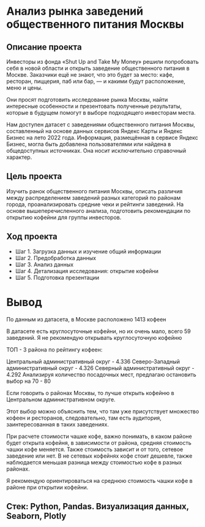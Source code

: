 # Анализ рынка заведений общественного питания Москвы

## Описание проекта
Инвесторы из фонда «Shut Up and Take My Money» решили попробовать себя в новой области и открыть заведение общественного питания в Москве. Заказчики ещё не знают, что это будет за место: кафе, ресторан, пиццерия, паб или бар, — и какими будут расположение, меню и цены.

Они просят подготовить исследование рынка Москвы, найти интересные особенности и презентовать полученные результаты, которые в будущем помогут в выборе подходящего инвесторам места.

Нам доступен датасет с заведениями общественного питания Москвы, составленный на основе данных сервисов Яндекс Карты и Яндекс Бизнес на лето 2022 года. Информация, размещённая в сервисе Яндекс Бизнес, могла быть добавлена пользователями или найдена в общедоступных источниках. Она носит исключительно справочный характер.


## Цель проекта
Изучить ранок общественного питания Москвы, описать различия между распределением заведений разных категорий по районам города, проанализировать средние чеки и рейтинги заведений. На основе вышеперечисленного анализа, подготовить рекомендации по открытию кофейни для группы инвесторов.


## Ход проекта
- Шаг 1. Загрузка данных и изучение общий информации
- Шаг 2. Предобработка данных
- Шаг 3. Анализ данных
- Шаг 4. Детализация исследования: открытие кофейни
- Шаг 5. Подготовка презентации

# Вывод
По данным из датасета, в Москве расположено 1413 кофеен

В датасете есть круглосуточные кофейни, но их очень мало, всего 59 заведений. Я не рекомендую открывать круглосуточную кофейню

ТОП - 3 района по рейтингу кофеен:

Центральный административный округ - 4.336
Северо-Западный административный округ - 4.326
Северный административный округ - 4.292
Анализируя количество посадочных мест, предлагаю остановить выбор на 70 - 80

Если говорить о районах Москвы, то лучше открыть кофейню в Центральном административном округе.

Этот выбор можно объяснить тем, что там уже присутствует множество кофеен и ресторанов, следовательно, там есть аудитория, заинтересованная в таких заведениях.

При расчете стоимости чашке кофе, важно понимать, в каком районе будет открыта кофейня, в зависимости от района, средняя стоимость чашки кофе меняется. Также стоимость зависит и от того, сетевое заведение или нет. В не сетевых кофейнях кофе стоит дешевле, также наблюдается меньшая разница между стоимостью кофе в разных районах.

Я рекомендую ориентироваться на среднюю стоимость чашки кофе в районе при открытии кофейни.
## Cтек: Python, Pandas. Визуализация данных, Seaborn, Plotly
